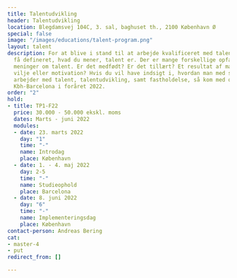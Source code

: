 ```yaml
---
title: Talentudvikling
header: Talentudvikling
location: Blegdamsvej 104C, 3. sal, baghuset th., 2100 København Ø
special: false
image: "/images/educations/talent-program.png"
layout: talent
description: For at blive i stand til at arbejde kvalificeret med talent må du først
  få defineret, hvad du mener, talent er. Der er mange forskellige opfattelser og
  meninger om talent. Er det medfødt? Er det tillært? Et resultat af mange arbejdstimer,
  vilje eller motivation? Hvis du vil have indsigt i, hvordan man med stor succes
  arbejder med talent, talentudvikling, samt fastholdelse, så kom med os tur-retur
  Kbh-Barcelona i foråret 2022.
order: "2"
hold:
- title: TP1-F22
  price: 30.000 - 50.000 ekskl. moms
  dates: Marts - juni 2022
  modules:
  - date: 23. marts 2022
    day: "1"
    time: "-"
    name: Introdag
    place: København
  - date: 1. - 4. maj 2022
    day: 2-5
    time: "-"
    name: Studieophold
    place: Barcelona
  - date: 8. juni 2022
    day: "6"
    time: "-"
    name: Implementeringsdag
    place: København
contact-person: Andreas Bering
cat:
- master-4
- put
redirect_from: []

---
```

